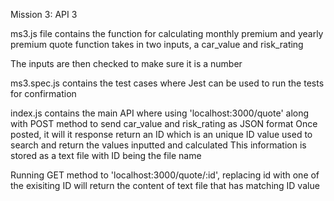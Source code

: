 Mission 3: API 3

ms3.js file contains the function for calculating monthly premium and yearly premium
quote function takes in two inputs, a car_value and risk_rating

The inputs are then checked to make sure it is a number

ms3.spec.js contains the test cases where Jest can be used to run the tests for confirmation

index.js contains the main API where using 'localhost:3000/quote' along with POST method to send car_value and risk_rating as JSON format
Once posted, it will it response return an ID which is an unique ID value used to search and return the values inputted and calculated
This information is stored as a text file with ID being the file name

Running GET method to 'localhost:3000/quote/:id', replacing id with one of the exisiting ID will return the content of text file that has matching ID value
